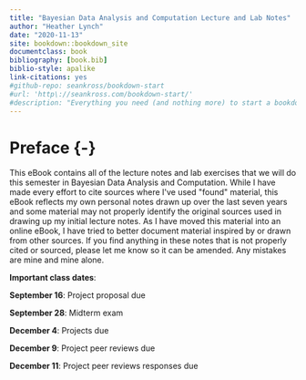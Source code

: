 ```yaml
--- 
title: "Bayesian Data Analysis and Computation Lecture and Lab Notes"
author: "Heather Lynch"
date: "2020-11-13"
site: bookdown::bookdown_site
documentclass: book
bibliography: [book.bib]
biblio-style: apalike
link-citations: yes
#github-repo: seankross/bookdown-start
#url: 'http\://seankross.com/bookdown-start/'
#description: "Everything you need (and nothing more) to start a bookdown book."
---
```


# Preface {-}

This eBook contains all of the lecture notes and lab exercises that we will do this semester in Bayesian Data Analysis and Computation. While I have made every effort to cite sources where I've used "found" material, this eBook reflects my own personal notes drawn up over the last seven years and some material may not properly identify the original sources used in drawing up my initial lecture notes. As I have moved this material into an online eBook, I have tried to better document material inspired by or drawn from other sources. If you find anything in these notes that is not properly cited or sourced, please let me know so it can be amended. Any mistakes are mine and mine alone.

**Important class dates**:

**September 16**: Project proposal due

**September 28**: Midterm exam

**December 4**: Projects due

**December 9**: Project peer reviews due

**December 11**: Project peer reviews responses due
